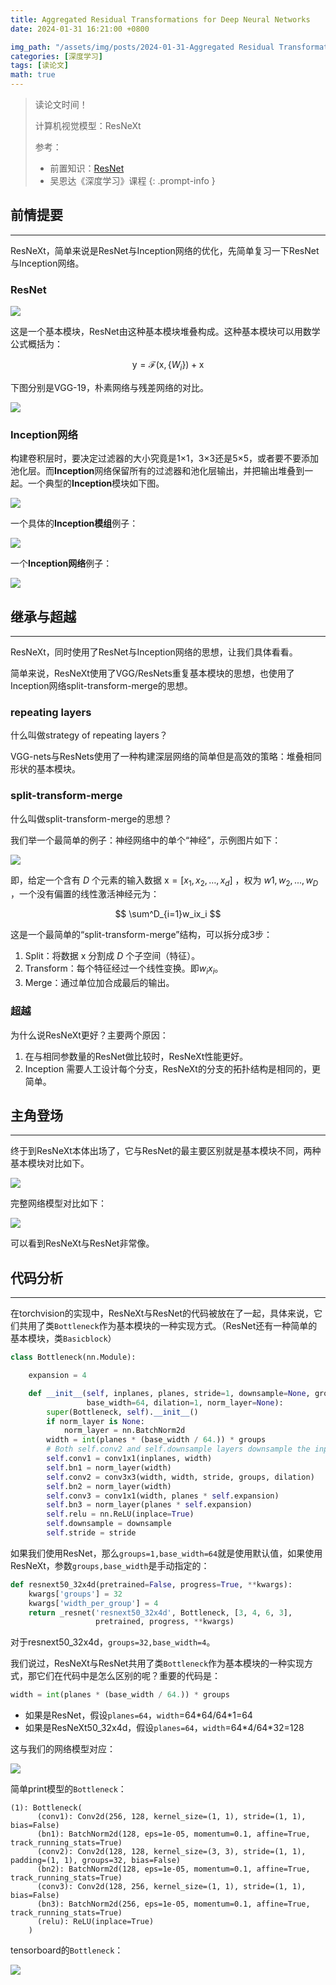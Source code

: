 ```yaml
---
title: Aggregated Residual Transformations for Deep Neural Networks
date: 2024-01-31 16:21:00 +0800

img_path: "/assets/img/posts/2024-01-31-Aggregated Residual Transformations for Deep Neural Networks"
categories: [深度学习]
tags: [读论文]
math: true
---
```


> 读论文时间！
>
> 计算机视觉模型：ResNeXt
>
> 参考：
>
> - 前置知识：[ResNet](https://qmmms.github.io/posts/Deep-Residual-Learning-for-Image-Recognition/)
> - 吴恩达《深度学习》课程
{: .prompt-info }

## 前情提要

------

ResNeXt，简单来说是ResNet与Inception网络的优化，先简单复习一下ResNet与Inception网络。

### ResNet

![](7780459-fig-2-source-large.gif)

这是一个基本模块，ResNet由这种基本模块堆叠构成。这种基本模块可以用数学公式概括为：

$$
\text{y}=\mathcal{F}(\text{x},\{W_i\})+\text{x}
$$

下图分别是VGG-19，朴素网络与残差网络的对比。

![](7780459-fig-3-source-small.gif)

### Inception网络

构建卷积层时，要决定过滤器的大小究竟是1×1，3×3还是5×5，或者要不要添加池化层。而**Inception**网络保留所有的过滤器和池化层输出，并把输出堆叠到一起。一个典型的**Inception**模块如下图。

![](inception-block.PNG)

一个具体的**Inception模组**例子：

![](inception-model.PNG)

一个**Inception网络**例子：

![](inception-network.PNG)

## 继承与超越

------

ResNeXt，同时使用了ResNet与Inception网络的思想，让我们具体看看。

简单来说，ResNeXt使用了VGG/ResNets重复基本模块的思想，也使用了Inception网络split-transform-merge的思想。

### repeating layers

什么叫做strategy of repeating layers？

VGG-nets与ResNets使用了一种构建深层网络的简单但是高效的策略：堆叠相同形状的基本模块。

### split-transform-merge

什么叫做split-transform-merge的思想？

我们举一个最简单的例子：神经网络中的单个“神经”，示例图片如下：

![](one-neuron.PNG)

即，给定一个含有 $D$ 个元素的输入数据 $\text{x}=[x_1,x_2,\dots,x_d]$ ，权为 $w1,w_2,...,w_D$ ，一个没有偏置的线性激活神经元为：

$$
\sum^D_{i=1}w_ix_i
$$

这是一个最简单的“split-transform-merge”结构，可以拆分成3步：

1. Split：将数据 $\text{x}$ 分割成 $D$ 个子空间（特征）。
2. Transform：每个特征经过一个线性变换。即$w_ix_i$。
3. Merge：通过单位加合成最后的输出。

### 超越

为什么说ResNeXt更好？主要两个原因：

1. 在与相同参数量的ResNet做比较时，ResNeXt性能更好。
2. Inception 需要人工设计每个分支，ResNeXt的分支的拓扑结构是相同的，更简单。

## 主角登场

------

终于到ResNeXt本体出场了，它与ResNet的最主要区别就是基本模块不同，两种基本模块对比如下。

![](basic-block.PNG)

完整网络模型对比如下：

![](net.PNG)

可以看到ResNeXt与ResNet非常像。

## 代码分析

------

在torchvision的实现中，ResNeXt与ResNet的代码被放在了一起，具体来说，它们共用了类`Bottleneck`作为基本模块的一种实现方式。（ResNet还有一种简单的基本模块，类`Basicblock`）

```python
class Bottleneck(nn.Module):

    expansion = 4

    def __init__(self, inplanes, planes, stride=1, downsample=None, groups=1,
                 base_width=64, dilation=1, norm_layer=None):
        super(Bottleneck, self).__init__()
        if norm_layer is None:
            norm_layer = nn.BatchNorm2d
        width = int(planes * (base_width / 64.)) * groups
        # Both self.conv2 and self.downsample layers downsample the input when stride != 1
        self.conv1 = conv1x1(inplanes, width)
        self.bn1 = norm_layer(width)
        self.conv2 = conv3x3(width, width, stride, groups, dilation)
        self.bn2 = norm_layer(width)
        self.conv3 = conv1x1(width, planes * self.expansion)
        self.bn3 = norm_layer(planes * self.expansion)
        self.relu = nn.ReLU(inplace=True)
        self.downsample = downsample
        self.stride = stride
```

如果我们使用ResNet，那么`groups=1,base_width=64`就是使用默认值，如果使用ResNeXt，参数`groups,base_width`是手动指定的：

```python
def resnext50_32x4d(pretrained=False, progress=True, **kwargs):
    kwargs['groups'] = 32
    kwargs['width_per_group'] = 4
    return _resnet('resnext50_32x4d', Bottleneck, [3, 4, 6, 3],
                   pretrained, progress, **kwargs)
```

对于resnext50_32x4d，`groups=32,base_width=4`。

我们说过，ResNeXt与ResNet共用了类`Bottleneck`作为基本模块的一种实现方式，那它们在代码中是怎么区别的呢？重要的代码是：

```python
width = int(planes * (base_width / 64.)) * groups
```

-   如果是ResNet，假设`planes=64`，`width`=64\*64/64\*1=64
-   如果是ResNeXt50_32x4d，假设`planes=64`，`width`=64\*4/64\*32=128

这与我们的网络模型对应：

![](example.PNG)

简单print模型的`Bottleneck`：

```
(1): Bottleneck(
      (conv1): Conv2d(256, 128, kernel_size=(1, 1), stride=(1, 1), bias=False)
      (bn1): BatchNorm2d(128, eps=1e-05, momentum=0.1, affine=True, track_running_stats=True)
      (conv2): Conv2d(128, 128, kernel_size=(3, 3), stride=(1, 1), padding=(1, 1), groups=32, bias=False)
      (bn2): BatchNorm2d(128, eps=1e-05, momentum=0.1, affine=True, track_running_stats=True)
      (conv3): Conv2d(128, 256, kernel_size=(1, 1), stride=(1, 1), bias=False)
      (bn3): BatchNorm2d(256, eps=1e-05, momentum=0.1, affine=True, track_running_stats=True)
      (relu): ReLU(inplace=True)
    )
```

tensorboard的`Bottleneck`：

![](board.PNG)

